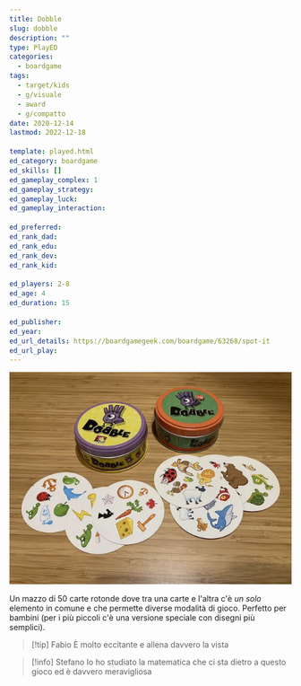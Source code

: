 ```yaml
---
title: Dobble
slug: dobble
description: ""
type: PlayED
categories:
  - boardgame
tags:
  - target/kids
  - g/visuale
  - award
  - g/compatto
date: 2020-12-14
lastmod: 2022-12-18

template: played.html
ed_category: boardgame
ed_skills: []
ed_gameplay_complex: 1
ed_gameplay_strategy: 
ed_gameplay_luck: 
ed_gameplay_interaction: 

ed_preferred: 
ed_rank_dad: 
ed_rank_edu: 
ed_rank_dev: 
ed_rank_kid: 

ed_players: 2-8
ed_age: 4
ed_duration: 15

ed_publisher: 
ed_year: 
ed_url_details: https://boardgamegeek.com/boardgame/63268/spot-it
ed_url_play: 
---
```


![](../../assets/img/played/boardgame/dobble.webp)

Un mazzo di 50 carte rotonde dove tra una carte e l'altra c'è *un solo* elemento in comune e che permette diverse modalità di gioco. Perfetto per bambini (per i più piccoli c'è una versione speciale con disegni più semplici).  

> [!tip] Fabio
> È molto eccitante e allena davvero la vista

> [!info] Stefano
> Io ho studiato la matematica che ci sta dietro a questo gioco ed è davvero meravigliosa


